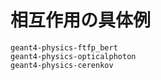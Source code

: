 # 相互作用の具体例

```{toctree}
geant4-physics-ftfp_bert
geant4-physics-opticalphoton
geant4-physics-cerenkov
```
